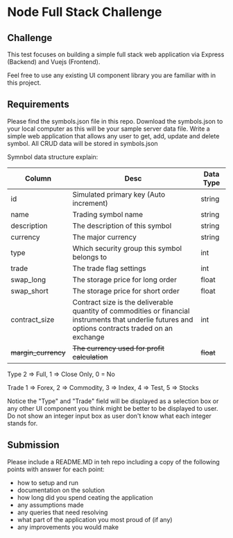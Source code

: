# Node Full Stack Challenge

## Challenge
This test focuses on building a simple full stack web application via Express (Backend) and Vuejs (Frontend).

Feel free to use any existing UI component library you are familiar with in this project.

## Requirements
Please find the symbols.json file in this repo. Download the symbols.json to your local computer as this will be your sample server data file.
Write a simple web application that allows any user to get, add, update and delete symbol.
All CRUD data will be stored in symbols.json

Symnbol data structure explain:

| Column | Desc | Data Type |
| ------ | ------ | ------ |
| id | Simulated primary key (Auto increment) | string |
| name | Trading symbol name | string |
| description | The description of this symbol | string |
| currency | The major currency | string |
| type | Which security group this symbol belongs to | int |
| trade | The trade flag settings | int |
| swap_long | The storage price for long order | float |
| swap_short | The storage price for short order | float |
| contract_size | Contract size is the deliverable quantity of commodities or financial instruments that underlie futures and options contracts traded on an exchange | int |
| ~~margin_currency~~ | ~~The currency used for profit calculation~~ | ~~float~~ |

Type
2 => Full, 1 => Close Only, 0 = No

Trade
1 => Forex, 2 => Commodity, 3 => Index, 4 => Test, 5 => Stocks

Notice the "Type" and "Trade" field will be displayed as a selection box or any other UI component you think might be better to be displayed to user. Do not show an integer input box as user don't know what each integer stands for. 

## Submission

Please include a README.MD in teh repo including a copy of the following points with answer for each point:
- how to setup and run
- documentation on the solution
- how long did you spend ceating the application
- any assumptions made
- any queries that need resolving
- what part of the application you most proud of (if any)
- any improvements you would make

